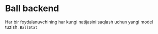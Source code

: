 # Ball backend

Har bir foydalanuvchining har kungi natijasini saqlash uchun yangi model tuzish. `BallStat`
